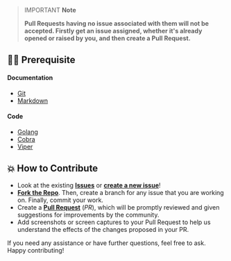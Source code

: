> IMPORTANT **Note**
>
> **Pull Requests having no issue associated with them will not be accepted. Firstly get an issue assigned, whether it's already opened or raised by you, and then create a Pull Request.**

## 👨‍💻 Prerequisite

#### Documentation

- [Git](https://git-scm.com/)
- [Markdown](https://www.markdownguide.org/basic-syntax/)

#### Code

- [Golang](https://golang.org/)
- [Cobra](https://github.com/spf13/cobra)
- [Viper](https://github.com/spf13/viper)

## 💥 How to Contribute

- Look at the existing [**Issues**](https://github.com/aryansharma9917/Codewise-CLI/issues) or [**create a new issue**](https://github.com/aryansharma9917/codewise-CLI/issues/new/choose)!
- [**Fork the Repo**](https://github.com/aryansahrma9917/Codewise-CLI/fork). Then, create a branch for any issue that you are working on. Finally, commit your work.
- Create a **[Pull Request](https://github.com/aryansharma9917/Codewise-CLI/compare)** (_PR_), which will be promptly reviewed and given suggestions for improvements by the community.
- Add screenshots or screen captures to your Pull Request to help us understand the effects of the changes proposed in your PR.

If you need any assistance or have further questions, feel free to ask. Happy contributing!

